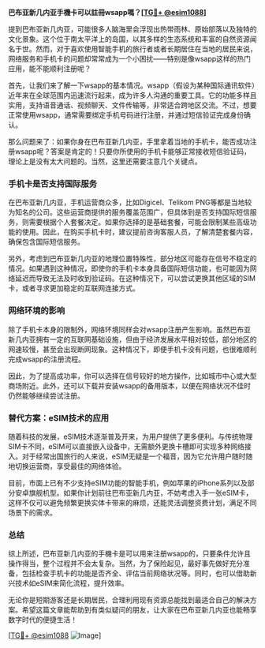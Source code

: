**巴布亚新几内亚手機卡可以註冊wsapp嗎？[[TG💪+ @esim1088](https://t.me/s/esim1088)]**

提到巴布亚新几内亚，可能很多人脑海里会浮现出热带雨林、原始部落以及独特的文化景象。这个位于南太平洋上的岛国，以其多样的生态系统和丰富的自然资源闻名于世。然而，对于喜欢使用智能手机的旅行者或者长期居住在当地的居民来说，网络服务和手机卡的问题却常常成为一个小困扰——特别是像wsapp这样的热门应用，能不能顺利注册呢？

首先，让我们来了解一下wsapp的基本情况。wsapp（假设为某种国际通讯软件）近年来在全球范围内迅速流行起来，成为许多人沟通的重要工具。它的功能多样且实用，支持语音通话、视频聊天、文件传输等，非常适合跨地区交流。不过，想要正常使用wsapp，通常需要绑定手机号码进行注册，并通过短信验证完成身份确认。

那么问题来了：如果你身在巴布亚新几内亚，手里拿着当地的手机卡，能否成功注册wsapp呢？答案是肯定的！只要你所使用的手机卡能够正常接收短信验证码，理论上是没有太大问题的。当然，这里还需要注意几个关键点。

### 手机卡是否支持国际服务

在巴布亚新几内亚，手机运营商众多，比如Digicel、Telikom PNG等都是当地较为知名的公司。这些运营商提供的服务覆盖范围广，但具体到是否支持国际短信服务，则需要根据个人套餐决定。如果你选择的是基础套餐，可能会限制某些高级功能的使用。因此，在购买手机卡时，建议提前咨询客服人员，了解清楚套餐内容，确保包含国际短信服务。

另外，考虑到巴布亚新几内亚的地理位置特殊性，部分地区可能存在信号不稳定的情况。如果遇到这种情况，即使你的手机卡本身具备国际短信功能，也可能因为网络延迟而导致无法及时收到验证码。在这种情况下，可以尝试更换其他区域的SIM卡，或者寻求更加稳定的互联网连接方式。

### 网络环境的影响

除了手机卡本身的限制外，网络环境同样会对wsapp注册产生影响。虽然巴布亚新几内亚拥有一定的互联网基础设施，但由于经济发展水平相对较低，部分地区的网速较慢，甚至会出现断网现象。这种情况下，即便手机卡没有问题，也很难顺利完成wsapp的注册流程。

因此，为了提高成功率，你可以选择在信号较好的地方操作，比如城市中心或大型商场附近。此外，还可以下载并安装wsapp的备用版本，以便在网络状况不佳时仍然能够继续尝试注册。

### 替代方案：eSIM技术的应用

随着科技的发展，eSIM技术逐渐普及开来，为用户提供了更多便利。与传统物理SIM卡不同，eSIM可以直接嵌入设备中，无需额外更换卡槽即可实现多种网络接入。对于经常出国旅行的人来说，eSIM无疑是一个福音，因为它允许用户随时随地切换运营商，享受最佳的网络体验。

目前，市面上已有不少支持eSIM功能的智能手机，例如苹果的iPhone系列以及部分安卓旗舰机型。如果你计划前往巴布亚新几内亚，不妨考虑入手一张eSIM卡，这样不仅可以避免频繁更换实体卡带来的麻烦，还能灵活调整资费计划，满足不同场景下的需求。

### 总结

综上所述，巴布亚新几内亚的手機卡是可以用来注册wsapp的，只要条件允许且操作得当，整个过程并不会太复杂。当然，为了保险起见，最好事先做好充分准备，包括检查手机卡的功能是否齐全、评估当前网络状况等。同时，也可以借助新兴技术如eSIM来简化流程，提升效率。

无论你是短期游客还是长期居民，合理利用现有资源总能找到最适合自己的解决方案。希望这篇文章能帮助到有类似疑问的朋友，让大家在巴布亚新几内亚也能畅享数字时代的便捷生活！

[[TG💪+ @esim1088](https://t.me/s/esim1088) ![Image](https://i.postimg.cc/4NQfJmqS/Snipaste-2025-05-13-00-14-12.png)]